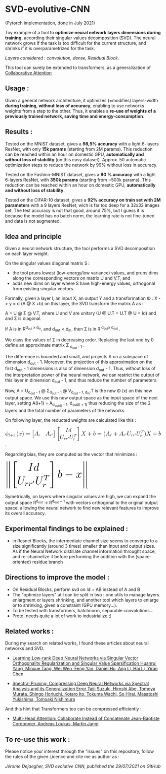 # SVD-evolutive-CNN
(Pytorch implementation, done in July 2021)

Toy example of a tool to **optimize neural network layers dimensions during training**, according their singular values decomposition (SVD).
The neural network grows if the task is too difficult for the current structure, and shrinks if it is overparametrized for the task.

*Layers considered : convolution, dense, Residual Block.*

This tool can surely be extended to transformers, as a generalization of [Collaborative Attention](https://arxiv.org/abs/2006.16362)

## Usage :
Given a general network architecture, it optimizes (=modifies) layers-width **during training, without loss of accuracy**, enabling to use networks weights from a step to the other.
Thus, it enables a **re-use of weights of a previously trained network, saving time and energy-consumption**.

## Results :
Tested on the MNIST dataset, gives a **98,5% accuracy** with a light 6-layers ResNet, with only **15k params** (starting from 2M params). This reduction can be reached within an hour on domestic GPU, **automatically and without loss of stability** (on this easy dataset). Approx. 50 automatic optimization steps to reduce the network by 99% without loss in accuracy.

Tested on the Fashion-MNIST dataset, gives a **90 % accuracy** with a light 6-layers ResNet, with **350k params** (starting from ~500k params). This reduction can be reached within an hour on domestic GPU, **automatically and without loss of stability**. 

Tested on the CIFAR-10 dataset, gives a **92% accuracy on train set with 2M parameters** with a 9 layers ResNet, wich is far too deep for a 32x32 images set. The test accuracy is not that good, around 75%, but I guess it is because the model has no batch norm, the learning rate is not fine-tuned and data is not augmented.

## Idea and principle
Given a neural network structure, the tool performs a SVD decomposition on each layer weight.

On the singular values diagonal matrix S :
- the tool pruns lowest (low-energy/low variance) values, and pruns dims along the corresponding vectors on matrix U and V.T, and 
- adds new dims on layer where S have high-energy values, orthogonal from existing singular vectors.

Formally, given a layer l, an input X, an output Y and a transformation Φ : X -> y = σ (A @ X +b) on this layer, the SVD transform the matrix A as :

A = U @ Σ @ V.T, where U and V are unitary (U @ U.T = U.T @ U = Id) and and &Sigma; is diagonal.

If A is in R<sup>d<sub>out</sub> x d<sub>in</sub></sup>, and d<sub>out</sub> < d<sub>in</sub>, then &Sigma; is in R<sup> d<sub>out</sub>x d<sub>out</sub> </sup> .

We class the values of &Sigma; in decreasing order. Replacing the last one by 0 define an approximate matrix &Sigma; <sub>d<sub>out</sub> - 1</sub> .

The difference is bounded and small, and projects A on a subspace of dimension d<sub>out</sub> - 1. Moreover, the projection of this approximation on the first d<sub>out</sub> - 1</sub> dimensions is also of dimension d<sub>out</sub> - 1.
Thus, without loss of the interpretation power of the neural network, we can restrict the output of this layer in dimension d<sub>out</sub> - 1, and thus reduce the number of parameters.

Now, A = U<sub>d<sub>out</sub> - 1</sub> @ Σ<sub>d<sub>out</sub> - 1</sub> @ V<sub>d<sub>out</sub> - 1, d<sub>in</sub></sub>.T is the new &Phi; (x) on this new output space. 
 We use this new output space as the input space of the next layer, setting A(l+1) = A<sub>d<sub>out(l)</sub> - 1</sub>, d<sub>out(l + 1)</sub></sub> thus reducing the size of the 2 layers and the total number of parameters of the networks.
 
On following layer, the reducted weights are calculated like this : 
 
![next_layer_shrinking_equations](img/Eqn4_next_layer_approx.svg). 

Regarding bias, they are computed as the vector that minimizes :

![bias_approx_equations](img/Eqn5_bias_approx.svg). 

Symetrically, on layers where singular values are high, we can expand the output space R<sup>d<sub>out</sub></sup> -> R<sup>d<sub>out</sub> + 1</sup> with vectors orthogonal to the original output space, allowing the neural network to find new relevant features to improve its overall accuracy.


## Experimental findings to be explained : 
- in Resnet Blocks, the intermediate channel size seems to converge to a size significantly (around 3 times) smaller than input and output sizes. As if the Neural Network distillate channel information throught space, and re-channelize it before performing the addition with the (space-oriented) residue branch


## Directions to improve the model : 
- On Residual Blocks, perform svd on Id + AB instead of A and B
- The "optimize layers" util can be split in two : one utils to manage layers enlargment or layers shrinking, and another tool which layers to enlarge or to shrinking, given a constraint (GPU memory...). 
- To be tested with transformers, batchnorm, separable convolutions...
- Proto, needs quite a lot of work to industrialize ;)


## Related works : 
During my search on related works, I found these articles about neural networks and SVD.

- [Learning Low-rank Deep Neural Networks via Singular Vector Orthogonality Regularization and Singular Value Sparsification
Huanrui Yang, Minxue Tang, Wei Wen, Feng Yan, Daniel Hu, Ang Li, Hai Li, Yiran Chen](https://arxiv.org/abs/2004.09031)

- [Spectral Pruning: Compressing Deep Neural Networks via Spectral Analysis and its Generalization Error
Taiji Suzuki, Hiroshi Abe, Tomoya Murata, Shingo Horiuchi, Kotaro Ito, Tokuma Wachi, So Hirai, Masatoshi Yukishima, Tomoaki Nishimura](https://arxiv.org/abs/1808.08558)

And this hint that Transformers too can be compressed efficiently :
- [Multi-Head Attention: Collaborate Instead of Concatenate 
Jean-Baptiste Cordonnier, Andreas Loukas, Martin Jaggi](https://arxiv.org/abs/2006.16362)

## To re-use this work :

Please notice your interest through the "issues" on this repository, follow the rules of the given Licence and cite me as author as :

_Jérome Dejaegher, SVD evolutive CNN, published the 29/07/2021 on GitHub_
